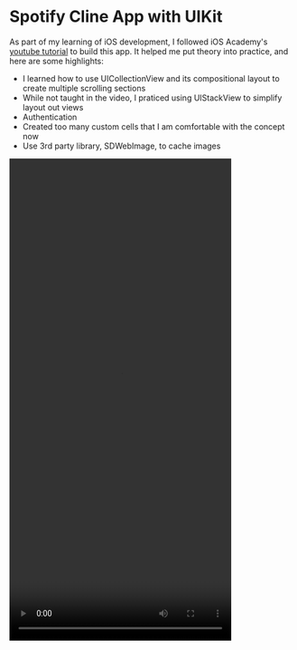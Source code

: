 # Spotify Cline App with UIKit

As part of my learning of iOS development, I followed iOS Academy's [youtube tutorial](https://www.youtube.com/watch?v=JzngncpZLuw&t=42984s) to build this app.
It helped me put theory into practice, and here are some highlights:
- I learned how to use UICollectionView and its compositional layout to create multiple scrolling sections
- While not taught in the video, I praticed using UIStackView to simplify layout out views
- Authentication
- Created too many custom cells that I am comfortable with the concept now
- Use 3rd party library, SDWebImage, to cache images

<video src="https://github.com/user-attachments/assets/ca36a910-48cc-4b0c-89f9-70b4b961c499" width="393" height="852"></video>

